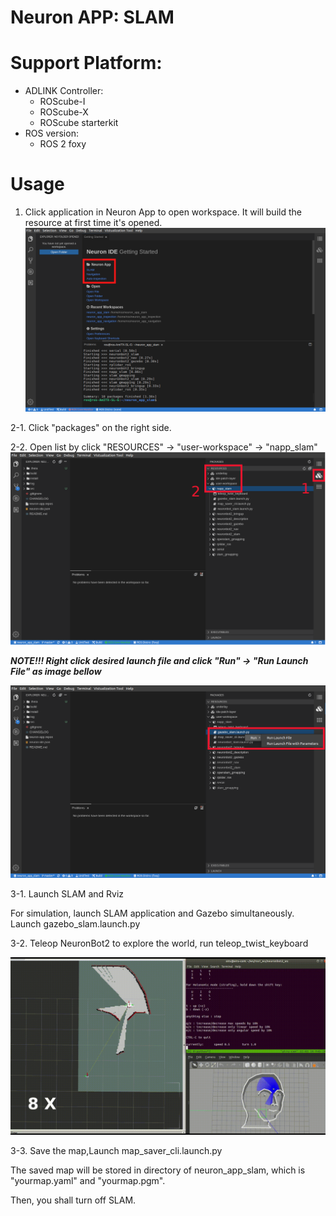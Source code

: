 # Neuron APP: SLAM

# Support Platform:

* ADLINK Controller:
  - ROScube-I
  - ROScube-X
  - ROScube starterkit
* ROS version:
  - ROS 2 foxy

# Usage
1. Click application in Neuron App to open workspace. It will build the resource at first time it's opened.
     ![](readme_resource/open_app.png)
   
2-1. Click "packages" on the right side.

2-2. Open list by click "RESOURCES" -> "user-workspace" -> "napp_slam"
     ![](readme_resource/click_resourse_slam.png)
     

***NOTE!!!    Right click desired launch file and click "Run" -> "Run Launch File" as image bellow***

   ![](readme_resource/launch_slam.png)
     
3-1. Launch SLAM and Rviz 
   
   For simulation, launch SLAM application and Gazebo simultaneously. Launch gazebo_slam.launch.py

3-2. Teleop NeuronBot2 to explore the world, run teleop_twist_keyboard

   ![](readme_resource/slam_teleop_8x.gif)
   
3-3. Save the map,Launch map_saver_cli.launch.py

   The saved map will be stored in directory of neuron_app_slam, which is "yourmap.yaml" and "yourmap.pgm".

   Then, you shall turn off SLAM.
